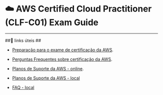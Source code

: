 # :cloud: AWS Certified Cloud Practitioner (__CLF-C01__) Exam Guide

 * * * 
##:link: links úteis ##
* [Preparação para o exame de certificação da AWS](https://aws.amazon.com/pt/certification/certification-prep/).

* [Perguntas Frequentes sobre certificação da AWS](https://aws.amazon.com/pt/certification/faqs/).


* [Planos de Suporte da AWS - online](https://aws.amazon.com/pt/premiumsupport/plans/).
 
 * [Planos de Suporte da AWS - local](/aws/planos_suporte.md) 
 * [FAQ - local](/aws/FAQ.md) 